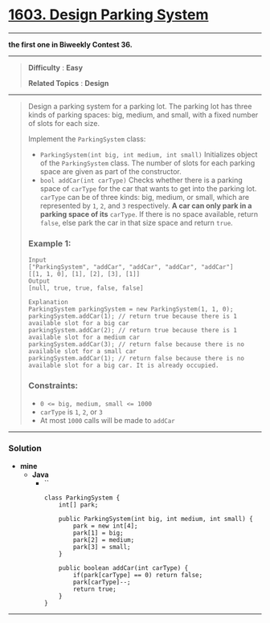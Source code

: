 # [1603. Design Parking System](https://leetcode.com/problems/design-parking-system/)
---

**the first one in Biweekly Contest 36.**

---

> **Difficulty** : **Easy**
>
> **Related Topics** : **Design**

---

> Design a parking system for a parking lot. The parking lot has three kinds of parking spaces: big, medium, and small, with a fixed number of slots for each size.
>
> Implement the `ParkingSystem` class:
> * `ParkingSystem(int big, int medium, int small)` Initializes object of the `ParkingSystem` class. The number of slots for each parking space are given as part of the constructor.
> * `bool addCar(int carType)` Checks whether there is a parking space of `carType` for the car that wants to get into the parking lot. `carType` can be of three kinds: big, medium, or small, which are represented by `1`, `2`, and `3` respectively. **A car can only park in a parking space of its** `carType`. If there is no space available, return `false`, else park the car in that size space and return `true`.
>
>
> ### Example 1:
> ```
> Input
> ["ParkingSystem", "addCar", "addCar", "addCar", "addCar"]
> [[1, 1, 0], [1], [2], [3], [1]]
> Output
> [null, true, true, false, false]
>
> Explanation
> ParkingSystem parkingSystem = new ParkingSystem(1, 1, 0);
> parkingSystem.addCar(1); // return true because there is 1 available slot for a big car
> parkingSystem.addCar(2); // return true because there is 1 available slot for a medium car
> parkingSystem.addCar(3); // return false because there is no available slot for a small car
> parkingSystem.addCar(1); // return false because there is no available slot for a big car. It is already occupied.
> ```
>
> ### Constraints:
> * `0 <= big, medium, small <= 1000`
> * `carType` is `1`, `2`, or `3`
> * At most `1000` calls will be made to `addCar`

---


### Solution
* **mine**
  * **Java**
    * ``
      ```
      class ParkingSystem {
          int[] park;

          public ParkingSystem(int big, int medium, int small) {
              park = new int[4];
              park[1] = big;
              park[2] = medium;
              park[3] = small;
          }

          public boolean addCar(int carType) {
              if(park[carType] == 0) return false;
              park[carType]--;
              return true;
          }
      }
      ```

---




